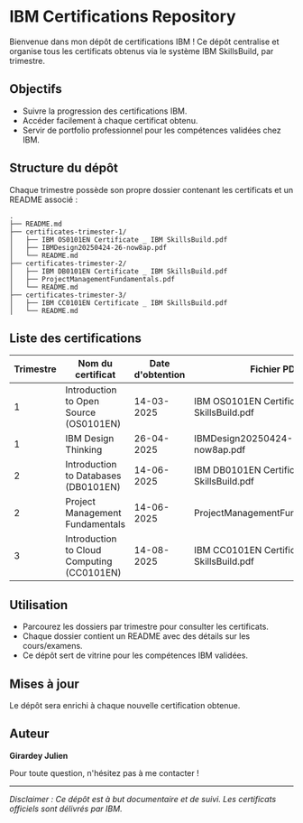 # IBM Certifications Repository

Bienvenue dans mon dépôt de certifications IBM ! Ce dépôt centralise et organise tous les certificats obtenus via le système IBM SkillsBuild, par trimestre.

## Objectifs
- Suivre la progression des certifications IBM.
- Accéder facilement à chaque certificat obtenu.
- Servir de portfolio professionnel pour les compétences validées chez IBM.

## Structure du dépôt

Chaque trimestre possède son propre dossier contenant les certificats et un README associé :

```
.
├── README.md
├── certificates-trimester-1/
│   ├── IBM OS0101EN Certificate _ IBM SkillsBuild.pdf
│   ├── IBMDesign20250424-26-now8ap.pdf
│   └── README.md
├── certificates-trimester-2/
│   ├── IBM DB0101EN Certificate _ IBM SkillsBuild.pdf
│   ├── ProjectManagementFundamentals.pdf
│   └── README.md
├── certificates-trimester-3/
│   ├── IBM CC0101EN Certificate _ IBM SkillsBuild.pdf
│   └── README.md
```

## Liste des certifications

| Trimestre | Nom du certificat                          | Date d'obtention | Fichier PDF                                      |
|-----------|--------------------------------------------|------------------|--------------------------------------------------|
| 1         | Introduction to Open Source (OS0101EN)     | 14-03-2025       | IBM OS0101EN Certificate _ IBM SkillsBuild.pdf    |
| 1         | IBM Design Thinking                        | 26-04-2025       | IBMDesign20250424-26-now8ap.pdf                  |
| 2         | Introduction to Databases (DB0101EN)       | 14-06-2025       | IBM DB0101EN Certificate _ IBM SkillsBuild.pdf    |
| 2         | Project Management Fundamentals            | 14-06-2025       | ProjectManagementFundamentals.pdf                 |
| 3         | Introduction to Cloud Computing (CC0101EN) | 14-08-2025       | IBM CC0101EN Certificate _ IBM SkillsBuild.pdf    |

## Utilisation
- Parcourez les dossiers par trimestre pour consulter les certificats.
- Chaque dossier contient un README avec des détails sur les cours/examens.
- Ce dépôt sert de vitrine pour les compétences IBM validées.

## Mises à jour
Le dépôt sera enrichi à chaque nouvelle certification obtenue.

## Auteur
**Girardey Julien**

Pour toute question, n'hésitez pas à me contacter !

---
*Disclaimer : Ce dépôt est à but documentaire et de suivi. Les certificats officiels sont délivrés par IBM.*
